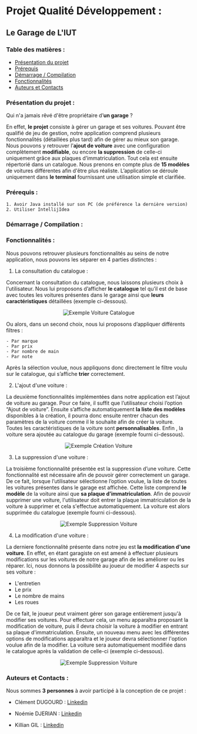 # Projet Qualité Développement :
## Le Garage de L'IUT

### Table des matières :
* [Présentation du projet](#Presentation)
* [Prérequis](#prerequis)
* [Démarrage / Compilation](#demarrage)
* [Fonctionnalités](#fonctionnalites)
* [Auteurs et Contacts](#auteurcontact) 

### Présentation du projet : <a id="Presentation"></a>

Qui n'a jamais rêvé d'être propriétaire d’**un garage** ? 

En effet, **le projet** consiste à gérer un garage et ses voitures. Pouvant être qualifié de jeu de gestion, notre application comprend plusieurs fonctionnalités (détaillées plus tard) afin de gérer au mieux son garage. Nous pouvons y retrouver l’**ajout de voiture** avec une configuration complètement **modifiable**, ou encore **la suppression** de celle-ci uniquement grâce aux plaques d’immatriculation. Tout cela est ensuite répertorié dans un catalogue. Nous prenons en compte plus de **15 modèles** de voitures différentes afin d'être plus réaliste. L’application se déroule uniquement dans **le terminal** fournissant une utilisation simple et clarifiée.   

### Prérequis : <a id="prerequis"></a>

```
1. Avoir Java installé sur son PC (de préférence la dernière version)
2. Utiliser IntellijIdea
```


### Démarrage / Compilation : <a id="demarrage"></a>



### Fonctionnalités : <a id="fonctionnalites"></a>

Nous pouvons retrouver plusieurs fonctionnalités au seins de notre application, nous pouvons les séparer en 4 parties distinctes : 

1. La consultation du catalogue : 

Concernant la consultation du catalogue, nous laissons plusieurs choix à l'utilisateur. Nous lui proposons d’afficher **le catalogue** tel qu’il est de base avec toutes les voitures présentes dans le garage ainsi que **leurs caractéristiques** détaillées (exemple ci-dessous). 
<p align="center">
  <img src="https://www.cjoint.com/doc/22_12/LLmjctP1fJg_Capture-d’écran-2022-12-12-à-10.01.31.png" alt="Exemple Voiture Catalogue"/>
</p>

Ou alors, dans un second choix, nous lui proposons d’appliquer différents filtres  : 
```
- Par marque 
- Par prix
- Par nombre de main
- Par note 
```

Après la sélection voulue, nous appliquons donc directement le filtre voulu sur le catalogue, qui s’affiche **trier** correctement. 

2. L'ajout d'une voiture : 

La deuxième fonctionnalités implémentées dans notre application est l’ajout de voiture au garage. Pour ce faire, il suffit que l’utilisateur choisi l’option “Ajout de voiture”. Ensuite s’affiche automatiquement **la liste des modèles** disponibles à la création, il pourra donc ensuite rentrer chacun des paramètres de la voiture comme il le souhaite afin de créer la voiture. Toutes les caractéristiques de la voiture sont **personnalisables**. Enfin , la voiture sera ajoutée au catalogue du garage (exemple fourni ci-dessous). 
<p align="center">
  <img src="https://www.cjoint.com/doc/22_12/LLmjQO42bas_Capture-d’écran-2022-12-12-à-10.40.24-2.png" alt="Exemple Création Voiture"/>
</p>

3. La suppression d'une voiture : 

La troisième fonctionnalité présentée est la suppression d’une voiture. Cette fonctionnalité est nécessaire afin de pouvoir gérer correctement un garage. De ce fait, lorsque l’utilisateur sélectionne l’option voulue, la liste de toutes les voitures présentes dans le garage est affichée. Cette liste comprend **le modèle** de la voiture ainsi que **sa plaque d’immatriculation**. Afin de pouvoir supprimer une voiture, l'utilisateur doit entrer la plaque immatriculation de la voiture à supprimer et cela s'effectue automatiquement. La voiture est alors supprimée du catalogue (exemple fourni ci-dessous). 
<p align="center">
  <img src="https://www.cjoint.com/doc/22_12/LLmj22Rkeys_Capture-d’écran-2022-12-12-à-10.54.10.png" alt="Exemple Suppression Voiture"/>
</p>

4. La modification d'une voiture : 

La derniere fonctionnalité présente dans notre jeu est **la modification d'une voiture**. En effet, en étant garagiste on est amené à effectuer plusieurs modifications sur les voitures de notre garage afin de les améliorer ou les réparer. Ici, nous donnons la possibilité au joueur de modifier 4 aspects sur ses voiture : 

* L'entretien
* Le prix 
* Le nombre de mains 
* Les roues 

De ce fait, le joueur peut vraiment gérer son garage entièrement jusqu'à modifier ses voitures. Pour effectuer cela, un menu apparaîtra proposant la modification de voiture, puis il devra choisir la voiture à modifier en entrant sa plaque d'immatriculation. Ensuite, un nouveau menu avec les différentes options de modifications apparaîtra et le joueur devra sélectionner l'option voulue afin de la modifier. La voiture sera automatiquement modifiée dans le catalogue après la validation de celle-ci (exemple ci-dessous). 
<p align="center">
  <img src="https://www.cjoint.com/doc/22_12/LLojoBjwLMy_Capture-d’écran-2022-12-14-à-10.13.40.png" alt="Exemple Suppression Voiture"/>
</p>

### Auteurs et Contacts : <a id="auteurcontact"></a>

Nous sommes **3 personnes** à avoir participé à la conception de ce projet : 

* Clément DUGOURD : <a href="https://www.linkedin.com/in/cl%C3%A9ment-dugourd-157374223"> Linkedin </a>
 
* Noémie DJERIAN : <a href="https://www.linkedin.com/in/no%C3%A9mie-djerian-916211230"> Linkedin </a>
 
* Killian GIL : <a href="https://www.linkedin.com/in/killian-gil-169b45183"> Linkedin </a>

